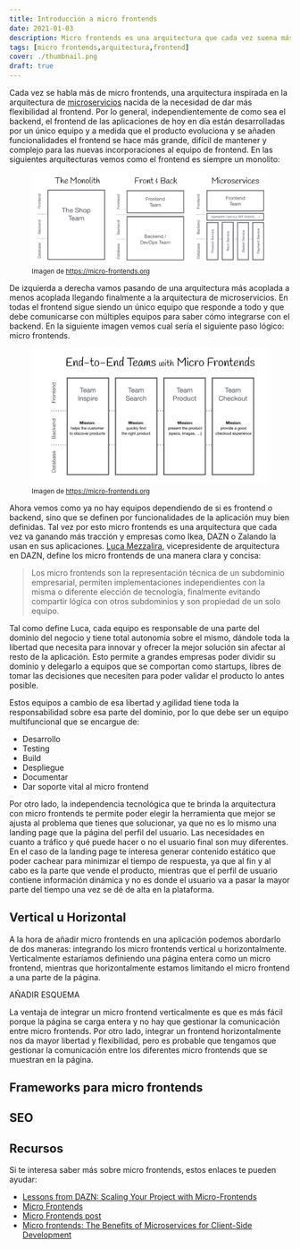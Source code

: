 ```yaml
---
title: Introducción a micro frontends
date: 2021-01-03
description: Micro frontends es una arquitectura que cada vez suena más y se usa más por parte de las empresas.
tags: [micro frontends,arquitectura,frontend]
cover: ./thumbnail.png
draft: true
---
```


Cada vez se habla más de micro frontends, una arquitectura inspirada en la 
arquitectura de [microservicios](https://microservices.io/) nacida de la necesidad 
de dar más flexibilidad al frontend. Por lo general, independientemente de como 
sea el backend, el frontend de las aplicaciones de hoy en día están desarrolladas 
por un único equipo y a medida que el producto evoluciona y se añaden funcionalidades 
el frontend se hace más grande, difícil de mantener y complejo para las nuevas incorporaciones al equipo de frontend. 
En las siguientes arquitecturas vemos como el frontend es siempre un monolito:

<figure role="group" id="monolith-frontback-microservices">
    <img 
        src="monolith-frontback-microservices.png" 
        alt="Comparación entre arquitecturas"
    />
    <figcaption>
        <small>
            Imagen de <a href="https://micro-frontends.org" target="_blank"> 
            https://micro-frontends.org</a>
        </small>
    </figcaption>
</figure>

De izquierda a derecha vamos pasando de una arquitectura más acoplada a menos acoplada llegando finalmente a la 
arquitectura de microservicios. En todas el frontend sigue siendo un único equipo que responde a todo y que debe 
comunicarse con múltiples equipos para saber cómo integrarse con el backend. En la siguiente imagen vemos cual 
sería el siguiente paso lógico: micro frontends.

<figure role="group" id="verticals-headline">
    <img 
        src="verticals-headline.png" 
        alt="Comparación entre arquitecturas"
    />
    <figcaption>
        <small>
            Imagen de <a href="https://micro-frontends.org" target="_blank"> 
            https://micro-frontends.org</a>
        </small>
    </figcaption>
</figure>

Ahora vemos como ya no hay equipos dependiendo de si es frontend o backend, sino que se definen por funcionalidades 
de la aplicación muy bien definidas. Tal vez por esto micro frontends es una arquitectura que cada vez va ganando 
más tracción y empresas como Ikea, DAZN o Zalando la usan en sus aplicaciones. 
[Luca Mezzalira](https://lucamezzalira.com/about/), vicepresidente de arquitectura en DAZN, define los micro 
frontends de una manera clara y concisa:

> Los micro frontends son la representación técnica de un subdominio empresarial, permiten implementaciones 
> independientes con la misma o diferente elección de tecnología, finalmente evitando compartir lógica con otros 
> subdominios y son propiedad de un solo equipo.

Tal como define Luca, cada equipo es responsable de una parte del dominio del negocio y tiene total autonomía sobre 
el mismo, dándole toda la libertad que necesita para innovar y ofrecer la mejor solución sin afectar al resto de la 
aplicación. Esto permite a grandes empresas poder dividir su dominio y delegarlo a equipos que se comportan como 
startups, libres de tomar las decisiones que necesiten para poder validar el producto lo antes posible.

Estos equipos a cambio de esa libertad y agilidad tiene toda la responsabilidad sobre esa parte del dominio, por lo 
que debe ser un equipo multifuncional que se encargue de:

- Desarrollo
- Testing
- Build
- Despliegue
- Documentar
- Dar soporte vital al micro frontend

Por otro lado, la independencia tecnológica que te brinda la arquitectura con micro frontends te permite poder 
elegir la herramienta que mejor se ajusta al problema que tienes que solucionar, ya que no es lo mismo una landing 
page que la página del perfil del usuario. Las necesidades en cuanto a tráfico y qué puede hacer o no el usuario 
final son muy diferentes. En el caso de la landing page te interesa generar contenido estático que poder cachear 
para minimizar el tiempo de respuesta, ya que al fin y al cabo es la parte que vende el producto, mientras que el 
perfil de usuario contiene información dinámica y no es donde el usuario va a pasar la mayor parte del tiempo una 
vez se dé de alta en la plataforma.

## Vertical u Horizontal
A la hora de añadir micro frontends en una aplicación podemos abordarlo de 
dos maneras: integrando los micro frontends vertical u horizontalmente. 
Verticalmente estaríamos definiendo una página entera como un micro frontend,
mientras que horizontalmente estamos limitando el micro frontend a una parte 
de la página. 

AÑADIR ESQUEMA 

La ventaja de integrar un micro frontend verticalmente es que es más fácil 
porque la página se carga entera y no hay que gestionar la comunicación 
entre micro frontends. Por otro lado, integrar un frontend horizontalmente 
nos da mayor libertad y flexibilidad, pero es probable que tengamos que 
gestionar la comunicación entre los diferentes micro frontends que se 
muestran en la página.

## Frameworks para micro frontends

## SEO

## Recursos

Si te interesa saber más sobre micro frontends, estos enlaces te pueden ayudar:

- [Lessons from DAZN: Scaling Your Project with Micro-Frontends](https://www.infoq.com/presentations/dazn-microfrontend/)
- [Micro Frontends](https://micro-frontends-es.org/)
- [Micro Frontends post](https://martinfowler.com/articles/micro-frontends.html)
- [Micro frontends: The Benefits of Microservices for Client-Side Development](https://thenewstack.io/microfrontends-the-benefits-of-microservices-for-client-side-development/)
